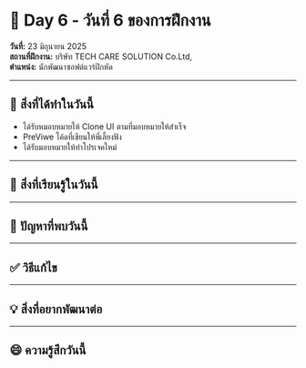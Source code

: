 # 📅 Day 6 - วันที่ 6 ของการฝึกงาน
**วันที่:** 23 มิถุนายน 2025  
**สถานที่ฝึกงาน:** บริษัท TECH CARE SOLUTION Co.Ltd,  
**ตำแหน่ง:** นักพัฒนาซอฟต์แวร์ฝึกหัด

---

## 📝 สิ่งที่ได้ทำในวันนี้
- ได้รับหมอบหมายให้ Clone UI ตามที่มอบหมายให้สำเร็จ
- PreViwe โค้ดที่เขียนให้พี่เลี้ยงฟัง 
- ได้รับมอบหมายให้ทำโปรเจคใหม่


---

## 🎯 สิ่งที่เรียนรู้ในวันนี้

---

## 🤔 ปัญหาที่พบวันนี้


---

## ✅ วิธีแก้ไข



---

## 💡 สิ่งที่อยากพัฒนาต่อ



---

## 😄 ความรู้สึกวันนี้

